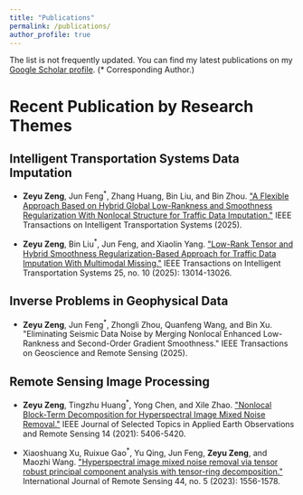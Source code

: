 ```yaml
---
title: "Publications"
permalink: /publications/
author_profile: true
---
```


<!-- {% if author.googlescholar %}
  You can also find my articles on <u><a href="{{author.googlescholar}}">my Google Scholar profile</a>.</u>
{% endif %}

{% include base_path %}

{% for post in site.publications reversed %}
  {% include archive-single.html %}
{% endfor %} -->

The list is not frequently updated. You can find my latest publications on my [Google Scholar profile](https://scholar.google.com.hk/citations?view_op=list_works&hl=en&user=t3icTAIAAAAJ). (* Corresponding Author.)



Recent Publication by Research Themes
=====

Intelligent Transportation Systems Data Imputation
-----
* <strong>Zeyu Zeng</strong>, Jun Feng<sup>*</sup>, Zhang Huang, Bin Liu, and Bin Zhou. ["A Flexible Approach Based on Hybrid Global Low-Rankness and Smoothness Regularization With Nonlocal Structure for Traffic Data Imputation."](https://ieeexplore.ieee.org/abstract/document/10897310) IEEE Transactions on Intelligent Transportation Systems (2025).

* <strong>Zeyu Zeng</strong>, Bin Liu<sup>*</sup>, Jun Feng, and Xiaolin Yang. ["Low-Rank Tensor and Hybrid Smoothness Regularization-Based Approach for Traffic Data Imputation With Multimodal Missing."](https://ieeexplore.ieee.org/abstract/document/10637250) IEEE Transactions on Intelligent Transportation Systems 25, no. 10 (2025): 13014-13026.

Inverse Problems in Geophysical Data
-----
* <strong>Zeyu Zeng</strong>, Jun Feng<sup>*</sup>, Zhongli Zhou, Quanfeng Wang, and Bin Xu. "Eliminating Seismic Data Noise by Merging Nonlocal Enhanced Low-Rankness and Second-Order Gradient Smoothness." IEEE Transactions on Geoscience and Remote Sensing (2025).

Remote Sensing Image Processing
-----
* <strong>Zeyu Zeng</strong>, Tingzhu Huang<sup>*</sup>, Yong Chen, and Xile Zhao. ["Nonlocal Block-Term Decomposition for Hyperspectral Image Mixed Noise Removal."](https://ieeexplore.ieee.org/abstract/document/9428531) IEEE Journal of Selected Topics in Applied Earth Observations and Remote Sensing 14 (2021): 5406-5420.

* Xiaoshuang Xu, Ruixue Gao<sup>*</sup>, Yu Qing, Jun Feng, <strong>Zeyu Zeng</strong>, and Maozhi Wang. ["Hyperspectral image mixed noise removal via tensor robust principal component analysis with tensor-ring decomposition."](https://www.tandfonline.com/doi/abs/10.1080/01431161.2023.2187720) International Journal of Remote Sensing 44, no. 5 (2023): 1556-1578.
